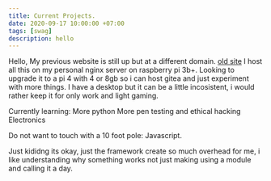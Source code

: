 ```yaml
---
title: Current Projects.
date: 2020-09-17 10:00:00 +07:00
tags: [swag]
description: hello
---
```


Hello, My previous website is still up but at a different domain.
[old site](https://old.edwin.computer)
I host all this on my personal nginx server on raspberry pi 3b+. Looking to upgrade it to a pi 4 with 4 or 8gb so i can host gitea and just experiment with more things. I have a desktop but it can be a little incosistent, i would rather keep it for only work and light gaming. 

Currently learning:
More python
More pen testing and ethical hacking
Electronics

Do not want to touch with a 10 foot pole:
Javascript.

Just kididng its okay, just the framework create so much overhead for me, i like understanding why something works not just making using a module and calling it a day.